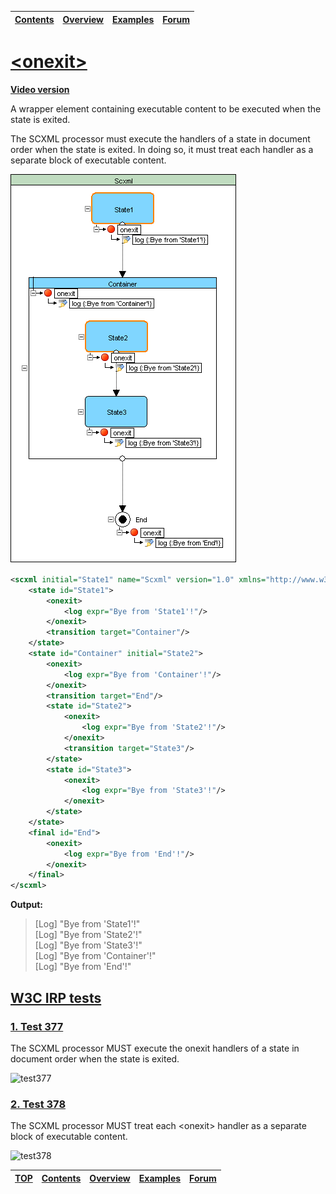 <a name="top-anchor"/>

| [Contents](../README.md#table-of-contents) | [Overview](../README.md#scxml-overview) | [Examples](../README.md#examples) | [Forum](https://github.com/alexzhornyak/SCXML-tutorial/discussions) |
|---|---|---|---|

# [\<onexit>](https://www.w3.org/TR/scxml/#onexit)

**[Video version](https://youtu.be/CLj1mYw5b7M)**

A wrapper element containing executable content to be executed when the state is exited.

The SCXML processor must execute the <onexit> handlers of a state in document order when the state is exited. In doing so, it must treat each handler as a separate block of executable content.

![onentry-onexit - onexit](../Images/onexit%20-%201.gif)

```xml
<scxml initial="State1" name="Scxml" version="1.0" xmlns="http://www.w3.org/2005/07/scxml">
	<state id="State1">
		<onexit>
			<log expr="Bye from 'State1'!"/>
		</onexit>
		<transition target="Container"/>
	</state>
	<state id="Container" initial="State2">
		<onexit>
			<log expr="Bye from 'Container'!"/>
		</onexit>
		<transition target="End"/>
		<state id="State2">
			<onexit>
				<log expr="Bye from 'State2'!"/>
			</onexit>
			<transition target="State3"/>
		</state>
		<state id="State3">
			<onexit>
				<log expr="Bye from 'State3'!"/>
			</onexit>
		</state>
	</state>
	<final id="End">
		<onexit>
			<log expr="Bye from 'End'!"/>
		</onexit>
	</final>
</scxml>
```

**Output:**
> \[Log\] "Bye from 'State1'!" <br>
> \[Log\] "Bye from 'State2'!" <br>
> \[Log\] "Bye from 'State3'!" <br>
> \[Log\] "Bye from 'Container'!" <br>
> \[Log\] "Bye from 'End'!" <br>

## [W3C IRP tests](https://www.w3.org/Voice/2013/scxml-irp)

### [1. Test 377](https://www.w3.org/Voice/2013/scxml-irp/377/test377.txml)
The SCXML processor MUST execute the onexit handlers of a state in document order when the state is exited.

![test377](https://user-images.githubusercontent.com/18611095/28672971-dbaccf6c-72e9-11e7-89d8-ab5dd13f3c71.png)

### [2. Test 378](https://www.w3.org/Voice/2013/scxml-irp/378/test378.txml)
The SCXML processor MUST treat each \<onexit\> handler as a separate block of executable content.

![test378](https://user-images.githubusercontent.com/18611095/28673165-88fb15ac-72ea-11e7-9b6d-111105f7d3d9.png)

| [TOP](#top-anchor) | [Contents](../README.md#table-of-contents) | [Overview](../README.md#scxml-overview) | [Examples](../Examples/README.md) | [Forum](https://github.com/alexzhornyak/SCXML-tutorial/discussions) |
|---|---|---|---|---|

